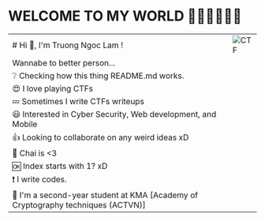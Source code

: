 # WELCOME TO MY WORLD 👋👋👋👋👋👋

|                            |                                             |
|----------------------------|---------------------------------------------|
|# Hi 👋, I'm Truong Ngoc Lam !  | ![CTF](https://media3.giphy.com/media/4pMX5rJ4PYAEM/giphy.gif) |
| Wannabe to better person... |                                             |
| ❔ Checking how this thing README.md works. |                                       |
| 😍 I love playing CTFs     |                                             |
| 💤 Sometimes I write CTFs writeups |                                      |
| 😃 Interested in Cyber Security, Web development, and Mobile |    |
| 👍 Looking to collaborate on any weird ideas xD |             |
| 🍵 Chai is <3              |                                             |
| 🆗 Index starts with 1? xD  |                                             |
| ❗ I write codes.           |                                             |
| 👀 I'm a second-year student at KMA [Academy of Cryptography techniques (ACTVN)] | |
